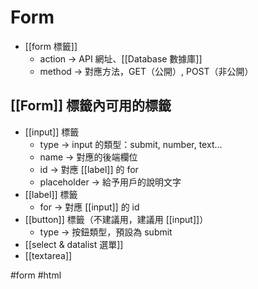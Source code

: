 # Form
-   [[form 標籤]] 
    -   action → API 網址、[[Database 數據庫]]
    -   method → 對應方法，GET（公開）, POST（非公開）

## [[Form]] 標籤內可用的標籤
-   [[input]] 標籤
    -   type → input 的類型：submit, number, text... 
    -   name → 對應的後端欄位
    -   id → 對應 [[label]] 的 for
    -   placeholder → 給予用戶的說明文字
-   [[label]] 標籤
    -   for → 對應 [[input]] 的 id
-   [[button]] 標籤（不建議用，建議用 [[input]]）
    -   type → 按鈕類型，預設為 submit
-  [[select & datalist 選單]]
-  [[textarea]]

#form #html
